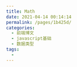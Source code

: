 ```yaml
---
title: Math
date: 2021-04-14 00:14:14
permalink: /pages/1b425d/
categories:
  - 前端博文
  - javascript基础
  - 数据类型
tags:
  -
---
```

